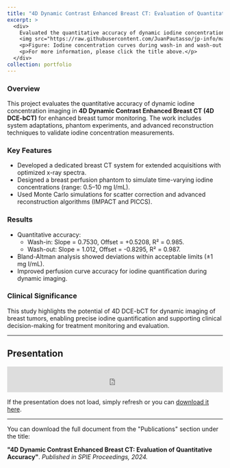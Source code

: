```yaml
---
title: "4D Dynamic Contrast Enhanced Breast CT: Evaluation of Quantitative Accuracy"
excerpt: >
  <div>
    Evaluated the quantitative accuracy of dynamic iodine concentration in 4D DCE-bCT, achieving precise imaging and reconstruction for enhanced breast tumor monitoring. This work demonstrated the system's ability to accurately estimate iodine concentrations during wash-in and wash-out phases.
    <img src="https://raw.githubusercontent.com/JuanPautasso/jp-info/master/images/image_4D_bCT.png" alt="4D DCE-bCT" />
    <p>Figure: Iodine concentration curves during wash-in and wash-out phases, showcasing the system's quantitative accuracy.</p>
    <p>For more information, please click the title above.</p>
  </div>
collection: portfolio
---
```


### Overview
This project evaluates the quantitative accuracy of dynamic iodine concentration imaging in **4D Dynamic Contrast Enhanced Breast CT (4D DCE-bCT)** for enhanced breast tumor monitoring. The work includes system adaptations, phantom experiments, and advanced reconstruction techniques to validate iodine concentration measurements.

### Key Features
- Developed a dedicated breast CT system for extended acquisitions with optimized x-ray spectra.
- Designed a breast perfusion phantom to simulate time-varying iodine concentrations (range: 0.5–10 mg I/mL).
- Used Monte Carlo simulations for scatter correction and advanced reconstruction algorithms (IMPACT and PICCS).

### Results
- Quantitative accuracy:
  - Wash-in: Slope = 0.7530, Offset = +0.5208, R² = 0.985.
  - Wash-out: Slope = 1.012, Offset = -0.8295, R² = 0.987.
- Bland-Altman analysis showed deviations within acceptable limits (±1 mg I/mL).
- Improved perfusion curve accuracy for iodine quantification during dynamic imaging.

### Clinical Significance
This study highlights the potential of 4D DCE-bCT for dynamic imaging of breast tumors, enabling precise iodine quantification and supporting clinical decision-making for treatment monitoring and evaluation.

---

<section id="presentation">
  <h2>Presentation</h2>
  <iframe src="https://docs.google.com/gview?url=https://example.com/presentation_4D_DCE_bCT.pdf&embedded=true" 
          width="100%" height="60vh" style="border:none;">
  </iframe>
  <p>If the presentation does not load, simply refresh or you can 
     <a href="https://example.com/presentation_4D_DCE_bCT.pdf" target="_blank" rel="noopener noreferrer">download it here</a>.
  </p>
</section>

---

<p>You can download the full document from the "Publications" section under the title:</p>
<p><strong>"4D Dynamic Contrast Enhanced Breast CT: Evaluation of Quantitative Accuracy"</strong>. <em>Published in SPIE Proceedings, 2024.</em></p>
